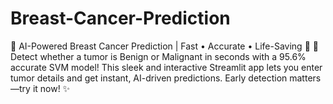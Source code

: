 # Breast-Cancer-Prediction
🚀 AI-Powered Breast Cancer Prediction | Fast • Accurate • Life-Saving 💙  🔬 Detect whether a tumor is Benign or Malignant in seconds with a 95.6% accurate SVM model! This sleek and interactive Streamlit app lets you enter tumor details and get instant, AI-driven predictions. Early detection matters—try it now! ✨
